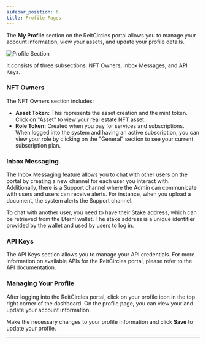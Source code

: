 ```yaml
---
sidebar_position: 6
title: Profile Pages
---
```


The **My Profile** section on the ReitCircles portal allows you to manage your account information, view your assets, and update your profile details.

![Profile Section](/img/profile/profile.png)

It consists of three subsections: NFT Owners, Inbox Messages, and API Keys.

### NFT Owners

The NFT Owners section includes:

- **Asset Token:** This represents the asset creation and the mint token. Click on "Asset" to view your real estate NFT asset.
- **Role Token:** Created when you pay for services and subscriptions. When logged into the system and having an active subscription, you can view your role by clicking on the "General" section to see your current subscription plan.

### Inbox Messaging

The Inbox Messaging feature allows you to chat with other users on the portal by creating a new channel for each user you interact with. Additionally, there is a Support channel where the Admin can communicate with users and users can receive alerts. For instance, when you upload a document, the system alerts the Support channel.

To chat with another user, you need to have their Stake address, which can be retrieved from the Eternl wallet. The stake address is a unique identifier provided by the wallet and used by users to log in.

### API Keys

The API Keys section allows you to manage your API credentials. For more information on available APIs for the ReitCircles portal, please refer to the API documentation.

### Managing Your Profile

After logging into the ReitCircles portal, click on your profile icon in the top right corner of the dashboard. On the profile page, you can view your and update your account information.

Make the necessary changes to your profile information and click **Save** to update your profile.

-------
